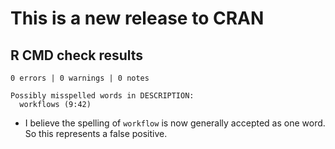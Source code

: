 
# This is a new release to CRAN

## R CMD check results

```
0 errors | 0 warnings | 0 notes
```

```
Possibly misspelled words in DESCRIPTION:
  workflows (9:42)
```

* I believe the spelling of `workflow` is now generally accepted 
  as one word. So this represents a false positive.
